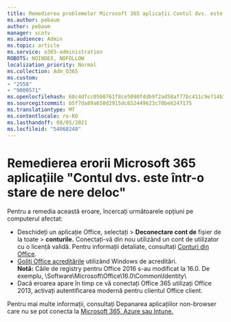 ```yaml
---
title: Remedierea problemelor Microsoft 365 aplicații Contul dvs. este într-un mesaj în stare de nere
ms.author: pebaum
author: pebaum
manager: scotv
ms.audience: Admin
ms.topic: article
ms.service: o365-administration
ROBOTS: NOINDEX, NOFOLLOW
localization_priority: Normal
ms.collection: Adm_O365
ms.custom:
- "2558"
- "9000571"
ms.openlocfilehash: 68c4dfcc0500761f8ce5090fddb9f2ad58af77bc411c9e714b14c383fef177de
ms.sourcegitcommit: b5f7da89a650d2915dc652449623c78be6247175
ms.translationtype: MT
ms.contentlocale: ro-RO
ms.lasthandoff: 08/05/2021
ms.locfileid: "54068248"
---
```

# <a name="fixing-the-microsoft-365-apps-your-account-is-in-a-bad-state-error"></a>Remedierea erorii Microsoft 365 aplicațiile "Contul dvs. este într-o stare de nere deloc"

Pentru a remedia această eroare, încercați următoarele opțiuni pe computerul afectat:

- Deschideți un aplicație Office, selectați  >  **Deconectare cont de** fișier de la toate  >  **conturile.** Conectați-vă din nou utilizând un cont de utilizator cu o licență validă. Pentru informații detaliate, consultați [Conturi din Office](https://support.office.com/article/accounts-in-office-628ea040-f265-49de-b986-be09c3ebf8a9).
- [Goliți Office acreditările](https://docs.microsoft.com/office/troubleshoot/error-messages/another-account-already-signed-in#step-3-clear-cached-credentials-on-the-computer) utilizând Windows de acreditări.<br>
  **Notă:** Căile de registry pentru Office 2016 s-au modificat la 16.0. De exemplu, \Software\Microsoft\Office\16.0\Common\Identity\
- Dacă eroarea apare în timp ce vă conectați Office 365 utilizați Office [](https://docs.microsoft.com/microsoft-365/admin/security-and-compliance/enable-modern-authentication) 2013, activați autentificarea modernă pentru clientul Office client.

Pentru mai multe informații, consultați Depanarea aplicațiilor non-browser care nu se pot conecta la [Microsoft 365, Azure sau Intune.](https://support.office.com/article/how-to-troubleshoot-non-browser-apps-that-can-t-sign-in-to-office-365-azure-or-intune-3ba1b268-66f6-462c-b0e5-070f5c2603c1)

